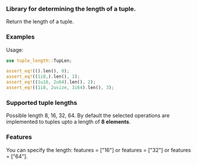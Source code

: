 ### Library for determining the length of a tuple.

Return the length of a tuple.
### Examples                                                                                                                                                   
Usage:
```rust
use tuple_length::TupLen;

assert_eq!(().len(), 0);
assert_eq!((1i8,).len(), 1);
assert_eq!((1u16, 2u64).len(), 2);
assert_eq!((1i8, 2usize, 3i64).len(), 3);
```
### Supported tuple lengths
Possible length 8, 16, 32, 64.
By default the selected operations are implemented to tuples upto a length of **8 elements**.
 
### Features
You can specify the length: features = ["16"] or features = ["32"] or features = ["64"].

